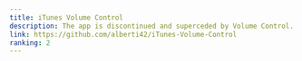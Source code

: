 ```yaml
---
title: iTunes Volume Control
description: The app is discontinued and superceded by Volume Control. The reason is that iTunes does no longer exist in recent macOS versions. Also, the newer app, Volume Control, is no longer restricted to Apple Music. It also works with Spotify and a few other music players.
link: https://github.com/alberti42/iTunes-Volume-Control
ranking: 2
---
```


